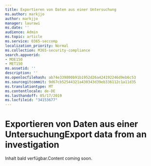 ```yaml
---
title: Exportieren von Daten aus einer Untersuchung
ms.author: markjjo
author: markjjo
manager: laurawi
ms.date: ''
audience: Admin
ms.topic: article
ms.service: O365-seccomp
localization_priority: Normal
ms.collection: M365-security-compliance
search.appverid:
- MOE150
- MET150
ms.assetid: ''
description: ''
ms.openlocfilehash: ab74e339800b91b1952d26a424192246d9eb6c53
ms.sourcegitcommit: 9d67cb52544321a430343d39eb336112c1a11d35
ms.translationtype: MT
ms.contentlocale: de-DE
ms.lasthandoff: 05/17/2019
ms.locfileid: "34153677"
---
```

# <a name="export-data-from-an-investigation"></a><span data-ttu-id="24f8d-102">Exportieren von Daten aus einer Untersuchung</span><span class="sxs-lookup"><span data-stu-id="24f8d-102">Export data from an investigation</span></span>

<span data-ttu-id="24f8d-103">Inhalt bald verfügbar.</span><span class="sxs-lookup"><span data-stu-id="24f8d-103">Content coming soon.</span></span>